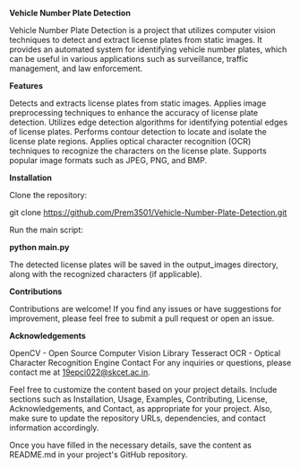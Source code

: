 **Vehicle Number Plate Detection**

Vehicle Number Plate Detection is a project that utilizes computer vision techniques to detect and extract license plates from static images. It provides an automated system for identifying vehicle number plates, which can be useful in various applications such as surveillance, traffic management, and law enforcement.

**Features**

Detects and extracts license plates from static images.
Applies image preprocessing techniques to enhance the accuracy of license plate detection.
Utilizes edge detection algorithms for identifying potential edges of license plates.
Performs contour detection to locate and isolate the license plate regions.
Applies optical character recognition (OCR) techniques to recognize the characters on the license plate.
Supports popular image formats such as JPEG, PNG, and BMP.

**Installation**

Clone the repository:

git clone https://github.com/Prem3501/Vehicle-Number-Plate-Detection.git

Run the main script:


**python main.py**

The detected license plates will be saved in the output_images directory, along with the recognized characters (if applicable).

**Contributions**

Contributions are welcome! If you find any issues or have suggestions for improvement, please feel free to submit a pull request or open an issue.

**Acknowledgements**

OpenCV - Open Source Computer Vision Library
Tesseract OCR - Optical Character Recognition Engine
Contact
For any inquiries or questions, please contact me at 19epci022@skcet.ac.in.

Feel free to customize the content based on your project details. Include sections such as Installation, Usage, Examples, Contributing, License, Acknowledgements, and Contact, as appropriate for your project. Also, make sure to update the repository URLs, dependencies, and contact information accordingly.

Once you have filled in the necessary details, save the content as README.md in your project's GitHub repository.




